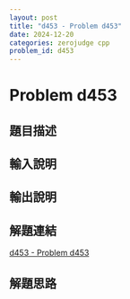 ```yaml
---
layout: post
title: "d453 - Problem d453"
date: 2024-12-20
categories: zerojudge cpp
problem_id: d453
---
```


# Problem d453

## 題目描述



## 輸入說明



## 輸出說明



## 解題連結

[d453 - Problem d453](https://zerojudge.tw/ShowProblem?problemid=d453)

## 解題思路

